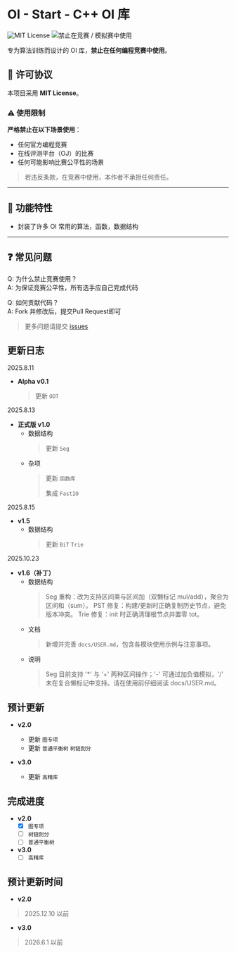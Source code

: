 # OI - Start - C++ OI 库

![MIT License](https://img.shields.io/badge/License-MIT-yellow.svg)
![禁止在竞赛 / 模拟赛中使用](https://img.shields.io/badge/禁止-竞赛使用-red)

专为算法训练而设计的 OI 库，**禁止在任何编程竞赛中使用**。

## 📜 许可协议
本项目采用 **MIT License**。

### ⚠️ 使用限制
**严格禁止在以下场景使用**：
- 任何官方编程竞赛
- 在线评测平台（OJ）的比赛
- 任何可能影响比赛公平性的场景

> 若违反条款，在竞赛中使用，本作者不承担任何责任。

---

## 🚀 功能特性
- 封装了许多 OI 常用的算法，函数，数据结构
---

## ❓ 常见问题
Q: 为什么禁止竞赛使用？  
A: 为保证竞赛公平性，所有选手应自己完成代码

Q: 如何贡献代码？  
A: Fork 并修改后，提交Pull Request即可

> 更多问题请提交 [issues](https://github.com/Transparent-fish/OI-Start/issues)

## 更新日志

2025.8.11
- **Alpha v0.1**
  > 更新 `ODT`

2025.8.13
- **正式版 v1.0**
   - 数据结构 
     > 更新  `Seg`
     >
   - 杂项
     > 更新 `函数库`
     >
     > 集成 `FastIO`

2025.8.15
- **v1.5**
  - 数据结构
    > 更新 `BiT` `Trie`

2025.10.23
- **v1.6（补丁）**
  - 数据结构
    > Seg 重构：改为支持区间乘与区间加（双懒标记 mul/add），聚合为区间和（sum）。
    > PST 修复：构建/更新时正确复制历史节点，避免版本冲突。
    > Trie 修复：init 时正确清理根节点并置零 tot。
  - 文档
    > 新增并完善 `docs/USER.md`，包含各模块使用示例与注意事项。
  - 说明
    > Seg 目前支持 '*' 与 '+' 两种区间操作；'-' 可通过加负值模拟，'/' 未在复合懒标记中支持。请在使用前仔细阅读 docs/USER.md。

## **预计更新**

- **v2.0**
  - 更新 `图专项`
  - 更新 `普通平衡树` `树链剖分`


- **v3.0**
  - 更新 `高精库`

## **完成进度**

- **v2.0**
  - [x] `图专项`
  - [ ] `树链剖分`
  - [ ] `普通平衡树`

- **v3.0**
  - [ ] `高精库`

## 预计更新时间

- **v2.0**
> 2025.12.10 以前

- **v3.0**
> 2026.6.1 以前
